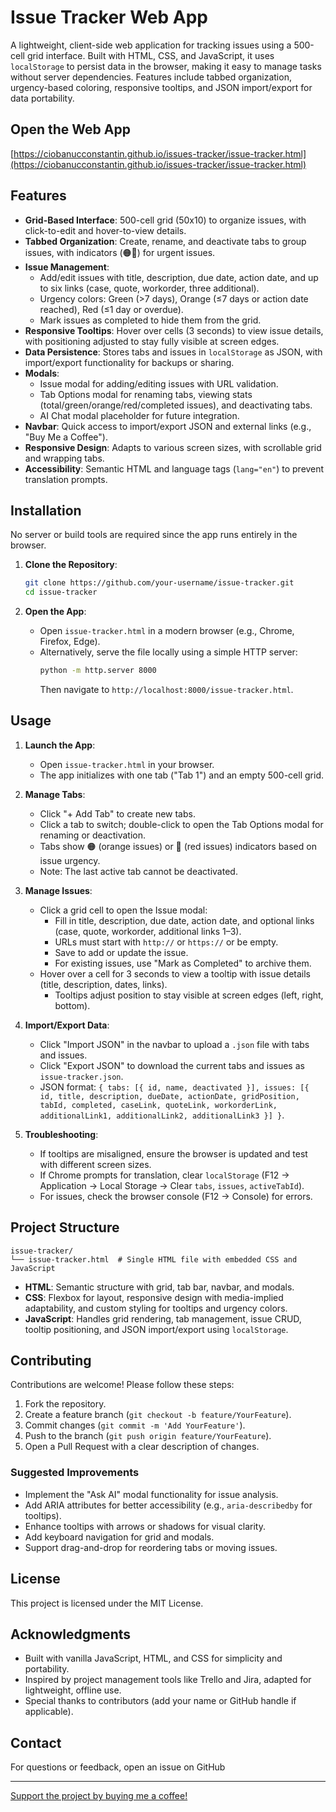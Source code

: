 # Issue Tracker Web App

A lightweight, client-side web application for tracking issues using a 500-cell grid interface. Built with HTML, CSS, and JavaScript, it uses `localStorage` to persist data in the browser, making it easy to manage tasks without server dependencies. Features include tabbed organization, urgency-based coloring, responsive tooltips, and JSON import/export for data portability.

## Open the Web App
[https://ciobanucconstantin.github.io/issues-tracker/issue-tracker.html](https://ciobanucconstantin.github.io/issues-tracker/issue-tracker.html)

## Features

- **Grid-Based Interface**: 500-cell grid (50x10) to organize issues, with click-to-edit and hover-to-view details.
- **Tabbed Organization**: Create, rename, and deactivate tabs to group issues, with indicators (🟠🔴) for urgent issues.
- **Issue Management**:
  - Add/edit issues with title, description, due date, action date, and up to six links (case, quote, workorder, three additional).
  - Urgency colors: Green (>7 days), Orange (≤7 days or action date reached), Red (≤1 day or overdue).
  - Mark issues as completed to hide them from the grid.
- **Responsive Tooltips**: Hover over cells (3 seconds) to view issue details, with positioning adjusted to stay fully visible at screen edges.
- **Data Persistence**: Stores tabs and issues in `localStorage` as JSON, with import/export functionality for backups or sharing.
- **Modals**:
  - Issue modal for adding/editing issues with URL validation.
  - Tab Options modal for renaming tabs, viewing stats (total/green/orange/red/completed issues), and deactivating tabs.
  - AI Chat modal placeholder for future integration.
- **Navbar**: Quick access to import/export JSON and external links (e.g., "Buy Me a Coffee").
- **Responsive Design**: Adapts to various screen sizes, with scrollable grid and wrapping tabs.
- **Accessibility**: Semantic HTML and language tags (`lang="en"`) to prevent translation prompts.

## Installation

No server or build tools are required since the app runs entirely in the browser.

1. **Clone the Repository**:
   ```bash
   git clone https://github.com/your-username/issue-tracker.git
   cd issue-tracker
   ```

2. **Open the App**:
   - Open `issue-tracker.html` in a modern browser (e.g., Chrome, Firefox, Edge).
   - Alternatively, serve the file locally using a simple HTTP server:
     ```bash
     python -m http.server 8000
     ```
     Then navigate to `http://localhost:8000/issue-tracker.html`.

## Usage

1. **Launch the App**:
   - Open `issue-tracker.html` in your browser.
   - The app initializes with one tab ("Tab 1") and an empty 500-cell grid.

2. **Manage Tabs**:
   - Click "+ Add Tab" to create new tabs.
   - Click a tab to switch; double-click to open the Tab Options modal for renaming or deactivation.
   - Tabs show 🟠 (orange issues) or 🔴 (red issues) indicators based on issue urgency.
   - Note: The last active tab cannot be deactivated.

3. **Manage Issues**:
   - Click a grid cell to open the Issue modal:
     - Fill in title, description, due date, action date, and optional links (case, quote, workorder, additional links 1–3).
     - URLs must start with `http://` or `https://` or be empty.
     - Save to add or update the issue.
     - For existing issues, use "Mark as Completed" to archive them.
   - Hover over a cell for 3 seconds to view a tooltip with issue details (title, description, dates, links).
     - Tooltips adjust position to stay visible at screen edges (left, right, bottom).

4. **Import/Export Data**:
   - Click "Import JSON" in the navbar to upload a `.json` file with tabs and issues.
   - Click "Export JSON" to download the current tabs and issues as `issue-tracker.json`.
   - JSON format: `{ tabs: [{ id, name, deactivated }], issues: [{ id, title, description, dueDate, actionDate, gridPosition, tabId, completed, caseLink, quoteLink, workorderLink, additionalLink1, additionalLink2, additionalLink3 }] }`.

5. **Troubleshooting**:
   - If tooltips are misaligned, ensure the browser is updated and test with different screen sizes.
   - If Chrome prompts for translation, clear `localStorage` (F12 → Application → Local Storage → Clear `tabs`, `issues`, `activeTabId`).
   - For issues, check the browser console (F12 → Console) for errors.

## Project Structure

```
issue-tracker/
└── issue-tracker.html  # Single HTML file with embedded CSS and JavaScript
```

- **HTML**: Semantic structure with grid, tab bar, navbar, and modals.
- **CSS**: Flexbox for layout, responsive design with media-implied adaptability, and custom styling for tooltips and urgency colors.
- **JavaScript**: Handles grid rendering, tab management, issue CRUD, tooltip positioning, and JSON import/export using `localStorage`.

## Contributing

Contributions are welcome! Please follow these steps:

1. Fork the repository.
2. Create a feature branch (`git checkout -b feature/YourFeature`).
3. Commit changes (`git commit -m 'Add YourFeature'`).
4. Push to the branch (`git push origin feature/YourFeature`).
5. Open a Pull Request with a clear description of changes.

### Suggested Improvements
- Implement the "Ask AI" modal functionality for issue analysis.
- Add ARIA attributes for better accessibility (e.g., `aria-describedby` for tooltips).
- Enhance tooltips with arrows or shadows for visual clarity.
- Add keyboard navigation for grid and modals.
- Support drag-and-drop for reordering tabs or moving issues.

## License

This project is licensed under the MIT License.

## Acknowledgments

- Built with vanilla JavaScript, HTML, and CSS for simplicity and portability.
- Inspired by project management tools like Trello and Jira, adapted for lightweight, offline use.
- Special thanks to contributors (add your name or GitHub handle if applicable).

## Contact

For questions or feedback, open an issue on GitHub

---

[Support the project by buying me a coffee!](https://buymeacoffee.com/utools)
